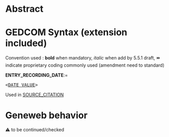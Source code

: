 ﻿# Abstract

# GEDCOM Syntax (extension included)
Convention used : **bold** when mandatory, _italic_ when add by 5.5.1 draft, &#x23E9; indicate proprietary coding commonly used (amendment need to standard)<br />

**ENTRY_RECORDING_DATE**:=
<pre>
&lt;<a href=Ged.DATE_VALUE.md>DATE_VALUE</a>&gt;
</pre>
Used in <a href=Ged.SOURCE_CITATION.md>SOURCE_CITATION</a><br />

# Geneweb behavior


:warning: to be continued/checked


